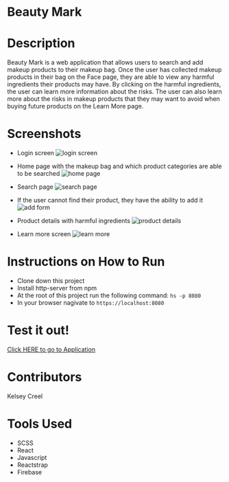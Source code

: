 # Beauty Mark

# Description
Beauty Mark is a web application that allows users to search and add makeup products to their makeup bag. Once the user has collected makeup products in their bag on the Face page, they are able to view any harmful ingredients their products may have. By clicking on the harmful ingredients, the user can learn more information about the risks. The user can also learn more about the risks in makeup products that they may want to avoid when buying future products on the Learn More page.

# Screenshots
* Login screen
![login screen](https://raw.githubusercontent.com/kelseycreel/beauty-mark/master/screenshots/beautymark1.JPG)

* Home page with the makeup bag and which product categories are able to be searched
![home page](https://raw.githubusercontent.com/kelseycreel/beauty-mark/master/screenshots/beautymark2.JPG)

* Search page
![search page](https://raw.githubusercontent.com/kelseycreel/beauty-mark/master/screenshots/beautymark3.JPG)

* If the user cannot find their product, they have the ability to add it
![add form](https://raw.githubusercontent.com/kelseycreel/beauty-mark/master/screenshots/beautymark4.JPG)

* Product details with harmful ingredients
![product details](https://raw.githubusercontent.com/kelseycreel/beauty-mark/master/screenshots/beautymark5.JPG)

* Learn more screen
![learn more](https://raw.githubusercontent.com/kelseycreel/beauty-mark/master/screenshots/beautymark6.JPG)

# Instructions on How to Run
* Clone down this project
* Install http-server from npm
* At the root of this project run the following command: `hs -p 8080`
* In your browser nagivate to `https://localhost:8080`

# Test it out!
[Click HERE to go to Application](https://beauty-mark-83f39.firebaseapp.com/)

# Contributors
Kelsey Creel

# Tools Used
* SCSS
* React
* Javascript
* Reactstrap
* Firebase
